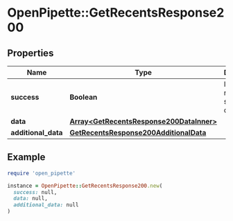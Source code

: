 # OpenPipette::GetRecentsResponse200

## Properties

| Name | Type | Description | Notes |
| ---- | ---- | ----------- | ----- |
| **success** | **Boolean** | If the response is successful or not | [optional] |
| **data** | [**Array&lt;GetRecentsResponse200DataInner&gt;**](GetRecentsResponse200DataInner.md) |  | [optional] |
| **additional_data** | [**GetRecentsResponse200AdditionalData**](GetRecentsResponse200AdditionalData.md) |  | [optional] |

## Example

```ruby
require 'open_pipette'

instance = OpenPipette::GetRecentsResponse200.new(
  success: null,
  data: null,
  additional_data: null
)
```

